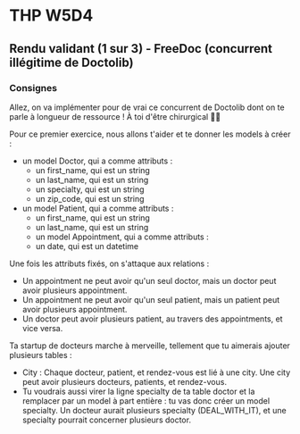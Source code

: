 # THP W5D4
## Rendu validant (1 sur 3) - FreeDoc (concurrent illégitime de Doctolib)

### Consignes
Allez, on va implémenter pour de vrai ce concurrent de Doctolib dont on te parle à longueur de ressource ! À toi d'être chirurgical 👩‍⚕️

Pour ce premier exercice, nous allons t'aider et te donner les models à créer :
- un model Doctor, qui a comme attributs :
  - un first_name, qui est un string
  - un last_name, qui est un string
  - un specialty, qui est un string
  - un zip_code, qui est un string
- un model Patient, qui a comme attributs :
  - un first_name, qui est un string
  - un last_name, qui est un string
  - un model Appointment, qui a comme attributs :
  - un date, qui est un datetime

Une fois les attributs fixés, on s'attaque aux relations :
- Un appointment ne peut avoir qu'un seul doctor, mais un doctor peut avoir plusieurs appointment.
- Un appointment ne peut avoir qu'un seul patient, mais un patient peut avoir plusieurs appointment.
- Un doctor peut avoir plusieurs patient, au travers des appointments, et vice versa.

Ta startup de docteurs marche à merveille, tellement que tu aimerais ajouter plusieurs tables :
- City : Chaque docteur, patient, et rendez-vous est lié à une city. Une city peut avoir plusieurs docteurs, patients, et rendez-vous.
- Tu voudrais aussi virer la ligne specialty de ta table doctor et la remplacer par un model à part entière : tu vas donc créer un model specialty. Un docteur aurait plusieurs specialty (DEAL_WITH_IT), et une specialty pourrait concerner plusieurs doctor.